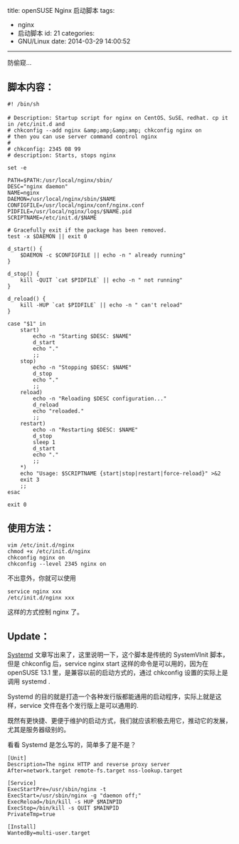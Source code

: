 title: openSUSE Nginx 启动脚本
tags:
  - nginx
  - 启动脚本
id: 21
categories:
  - GNU/Linux
date: 2014-03-29 14:00:52
---

防偷窥...
<!--more-->

## 脚本内容：

```
#! /bin/sh

# Description: Startup script for nginx on CentOS、SuSE、redhat. cp it in /etc/init.d and
# chkconfig --add nginx &amp;amp;&amp;amp; chkconfig nginx on
# then you can use server command control nginx
#
# chkconfig: 2345 08 99
# description: Starts, stops nginx

set -e

PATH=$PATH:/usr/local/nginx/sbin/
DESC="nginx daemon"
NAME=nginx
DAEMON=/usr/local/nginx/sbin/$NAME
CONFIGFILE=/usr/local/nginx/conf/nginx.conf
PIDFILE=/usr/local/nginx/logs/$NAME.pid
SCRIPTNAME=/etc/init.d/$NAME

# Gracefully exit if the package has been removed.
test -x $DAEMON || exit 0

d_start() {
    $DAEMON -c $CONFIGFILE || echo -n " already running"
}

d_stop() {
    kill -QUIT `cat $PIDFILE` || echo -n " not running"
}

d_reload() {
    kill -HUP `cat $PIDFILE` || echo -n " can't reload"
}

case "$1" in
    start)
        echo -n "Starting $DESC: $NAME"
        d_start
        echo "."
        ;;
    stop)
        echo -n "Stopping $DESC: $NAME"
        d_stop
        echo "."
        ;;
    reload)
        echo -n "Reloading $DESC configuration..."
        d_reload
        echo "reloaded."
        ;;
    restart)
        echo -n "Restarting $DESC: $NAME"
        d_stop
        sleep 1
        d_start
        echo "."
        ;;
    *)
    echo "Usage: $SCRIPTNAME {start|stop|restart|force-reload}" >&2
    exit 3
    ;;
esac

exit 0
```

## 使用方法：

```
vim /etc/init.d/nginx
chmod +x /etc/init.d/nginx
chkconfig nginx on
chkconfig --level 2345 nginx on
```

不出意外，你就可以使用
```
service nginx xxx
/etc/init.d/nginx xxx
```
这样的方式控制 nginx 了。

## Update：

[Systemd](http://www.coffin5257.com/systemd-notes) 文章写出来了，这里说明一下，这个脚本是传统的 SystemVInit 脚本，但是 chkconfig 后，service nginx start 这样的命令是可以用的，因为在 openSUSE 13.1 里，是兼容以前的启动方式的，通过 chkconfig 设置的实际上是调用 systemd .

Systemd 的目的就是打造一个各种发行版都能通用的启动程序，实际上就是这样，service 文件在各个发行版上是可以通用的.

既然有更快捷、更便于维护的启动方式，我们就应该积极去用它，推动它的发展，尤其是服务器级别的。

看看 Systemd 是怎么写的，简单多了是不是？

```
[Unit]
Description=The nginx HTTP and reverse proxy server
After=network.target remote-fs.target nss-lookup.target

[Service]
ExecStartPre=/usr/sbin/nginx -t
ExecStart=/usr/sbin/nginx -g "daemon off;"
ExecReload=/bin/kill -s HUP $MAINPID
ExecStop=/bin/kill -s QUIT $MAINPID
PrivateTmp=true

[Install]
WantedBy=multi-user.target
```